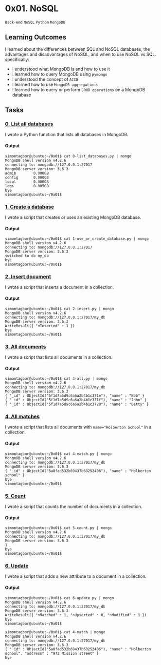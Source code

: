 # 0x01. NoSQL
`Back-end` `NoSQL` `Python` `MongoDB`

## Learning Outcomes
I learned about the differences between SQL and NoSQL databases, the advantages and disadvantages of NoSQL, and when to use NoSQL vs SQL.
specifically:
- I understood what MongoDB is and how to use it
- I learned how to query MongoDB using `pymongo`
- I understood the concept of `ACID` 
- I learned how to use `MongoDB aggregations`
- I learned how to query or perform `CRUD operations` on a MongoDB database


## Tasks
### [0. List all databases](./0-list_databases.py)
I wrote a Python function that lists all databases in MongoDB.

#### Output
```
simontagbor@ubuntu:~/0x01$ cat 0-list_databases.py | mongo
MongoDB shell version v4.2.6
connecting to: mongodb://127.0.0.1:27017
MongoDB server version: 3.6.3
admin        0.000GB
config       0.000GB
local        0.000GB
logs         0.005GB
bye
simontagbor@ubuntu:~/0x01$
```

### [1. Create a database](./1-use_or_create_database.py)
I wrote a script that creates or uses an existing MongoDB database.

#### Output
```
simontagbor@ubuntu:~/0x01$ cat 1-use_or_create_database.py | mongo
MongoDB shell version v4.2.6
connecting to: mongodb://127.0.0.1:27017
MongoDB server version: 3.6.3
switched to db my_db
bye
simontagbor@ubuntu:~/0x01$
```

### [2. Insert document](./2-insert.py)
I wrote a script that inserts a document in a collection.

#### Output
```
simontagbor@ubuntu:~/0x01$ cat 2-insert.py | mongo
MongoDB shell version v4.2.6
connecting to: mongodb://127.0.0.1:27017/my_db
MongoDB server version: 3.6.3
WriteResult({ "nInserted" : 1 })
bye
simontagbor@ubuntu:~/0x01$
```
### [3. All documents](./3-all.py)
I wrote a script that lists all documents in a collection.

#### Output
```
simontagbor@ubuntu:~/0x01$ cat 3-all.py | mongo
MongoDB shell version v4.2.6
connecting to: mongodb://127.0.0.1:27017/my_db
MongoDB server version: 3.6.3
{ "_id" : ObjectId("5f1d7a5d9c6a6a2b4b1c371e"), "name" : "Bob" }
{ "_id" : ObjectId("5f1d7a5d9c6a6a2b4b1c371f"), "name" : "John" }
{ "_id" : ObjectId("5f1d7a5d9c6a6a2b4b1c3720"), "name" : "Betty" }
```
### [4. All matches](./4-match.py)
I wrote a script that lists all documents with `name="Holberton School"` in a collection.

#### Output
```
simontagbor@ubuntu:~/0x01$ cat 4-match.py | mongo
MongoDB shell version v4.2.6
connecting to: mongodb://127.0.0.1:27017/my_db
MongoDB server version: 3.6.3
{ "_id" : ObjectId("5a8fad532b69437b63252406"), "name" : "Holberton school" }
bye
simontagbor@ubuntu:~/0x01$
```
### [5. Count](./5-count.py)
I wrote a script that counts the number of documents in a collection.

#### Output
```
simontagbor@ubuntu:~/0x01$ cat 5-count.py | mongo
MongoDB shell version v4.2.6
connecting to: mongodb://127.0.0.1:27017/my_db
MongoDB server version: 3.6.3
1
bye
simontagbor@ubuntu:~/0x01$
```

### [6. Update](./6-update.py)
I wrote a script that adds a new attribute to a document in a collection.

#### Output
```
simontagbor@ubuntu:~/0x01$ cat 6-update.py | mongo
MongoDB shell version v4.2.6
connecting to: mongodb://127.0.0.1:27017/my_db
MongoDB server version: 3.6.3
WriteResult({ "nMatched" : 1, "nUpserted" : 0, "nModified" : 1 })
bye
simontagbor@ubuntu:~/0x01$

simontagbor@ubuntu:~/0x01$ cat 4-match | mongo
MongoDB shell version v4.2.6
connecting to: mongodb://127.0.0.1:27017/my_db
MongoDB server version: 3.6.3
{ "_id" : ObjectId("5a8fad532b69437b63252406"), "name" : "Holberton school", "address" : "972 Mission street" }
bye
```
